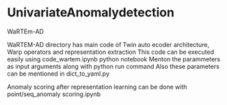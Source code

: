 # UnivariateAnomalydetection

 WaRTEm-AD 
 
 WaRTEM-AD directory has main code of Twin auto ecoder architecture, Warp operators and representation extraction
 This code can be executed easily using code_wartem.ipynb python notebook
 Menton the parammeters as input arguments along with python run command
 Also these parameters can be mentioned in dict_to_yaml.py
 
 Anomaly scoring after representation learning can be done with point/seq_anomaly scoring.ipynb
